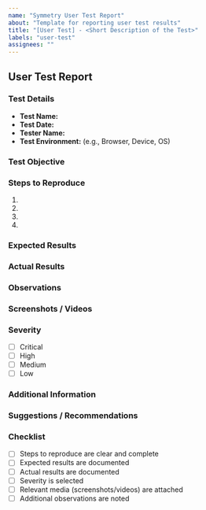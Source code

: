 ```yaml
---
name: "Symmetry User Test Report"
about: "Template for reporting user test results"
title: "[User Test] - <Short Description of the Test>"
labels: "user-test"
assignees: ""
---
```


## User Test Report

### Test Details
- **Test Name:** 
- **Test Date:** 
- **Tester Name:** 
- **Test Environment:** (e.g., Browser, Device, OS)

### Test Objective
<!-- Briefly describe the purpose of this test -->

### Steps to Reproduce
1. 
2. 
3. 
4. 

### Expected Results
<!-- Describe what you expected to happen -->

### Actual Results
<!-- Describe what actually happened -->

### Observations
<!-- Any additional observations or notes -->

### Screenshots / Videos
<!-- Attach any relevant screenshots or video recordings -->

### Severity
<!-- Choose the appropriate severity level -->
- [ ] Critical
- [ ] High
- [ ] Medium
- [ ] Low

### Additional Information
<!-- Any other information that might be useful -->

### Suggestions / Recommendations
<!-- Any recommendations or suggestions based on the test results -->

### Checklist
- [ ] Steps to reproduce are clear and complete
- [ ] Expected results are documented
- [ ] Actual results are documented
- [ ] Severity is selected
- [ ] Relevant media (screenshots/videos) are attached
- [ ] Additional observations are noted